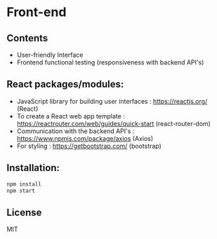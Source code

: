 # Front-end

## Contents
- User-friendly Interface
- Frontend functional testing (responsiveness with backend API's)

## React packages/modules:

- JavaScript library for building user interfaces : https://reactjs.org/ (React)
- To create a React web app template : https://reactrouter.com/web/guides/quick-start  (react-router-dom)
- Communication with the backend API's : https://www.npmjs.com/package/axios (Axios)
- For styling : https://getbootstrap.com/ (bootstrap)



## Installation:

```sh
npm install
npm start
```

## License

MIT


